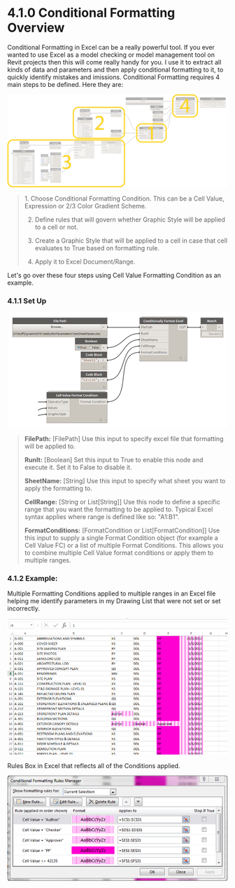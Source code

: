# 4.1.0 Conditional Formatting Overview

Conditional Formatting in Excel can be a really powerful tool. If you ever wanted to use Excel as a model checking or model management tool on Revit projects then this will come really handy for you. I use it to extract all kinds of data and parameters and then apply conditional formatting to it, to quickly identify mistakes and imissions. Conditional Formatting requires 4 main steps to be defined. Here they are:

![](overview.png)
<blockquote>
1. Choose Conditional Formatting Condition. This can be a Cell Value, Expression or 2/3 Color Gradient Scheme. 

2. Define rules that will govern whether Graphic Style will be applied to a cell or not. 

3. Create a Graphic Style that will be applied to a cell in case that cell evaluates to True based on formatting rule. 

4. Apply it to Excel Document/Range.
</blockquote>

Let's go over these four steps using Cell Value Formatting Condition as an example. 


### 4.1.1 Set Up

![](conditionalFormat1.png)

<blockquote>
<p><b> FilePath:</b> [FilePath] Use this input to specify excel file that formatting will be applied to. </p>

<p><b> RunIt:</b> [Boolean] Set this input to True to enable this node and execute it. Set it to False to disable it. </p>

<p><b> SheetName:</b> [String] Use this input to specify what sheet you want to apply the formatting to. </p>

<p><b> CellRange:</b> [String or List[String]] Use this node to define a specific range that you want the formatting to be applied to. Typical Excel syntax applies where range is defined like so: "A1:B1". </p>

<p><b> FormatConditions:</b> [FormatCondition or List[FormatCondition]] Use this input to supply a single Format Condition object (for example a Cell Value FC) or a list of multiple Format Conditions. This allows you to combine multiple Cell Value format conditions or apply them to multiple ranges. 
</blockquote>

### 4.1.2 Example:

Multiple Formatting Conditions applied to multiple ranges in an Excel file helping me identify parameters in my Drawing List that were not set or set incorrectly. 

![](conditionalFormat2.png)

Rules Box in Excel that reflects all of the Conditions applied. 

![](conditionalFormat3.png)

